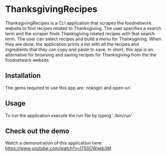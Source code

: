 # ThanksgivingRecipes
ThanksgivingRecipes is a CLI application that scrapes the foodnetwork website to find recipes related to Thanksgiving. The user specifies a search term and the scraper finds Thanksgiving related recipes with that search term. The user can select recipes and build a menu for Thanksgiving. When they are done, the application prints a list with all the recipes and ingredients that they can copy and paste to save. In short, this app is an alternative for browsing and 
saving recipes for Thanksgiving from the the foodnetwork website.

## Installation
The gems required to use this app are: nokogiri and open-uri

## Usage

To run the application execute the run file by typing './bin/run'

## Check out the demo
Watch a demonstration of this application here: https://www.youtube.com/watch?v=I7SSOWxeb3M
